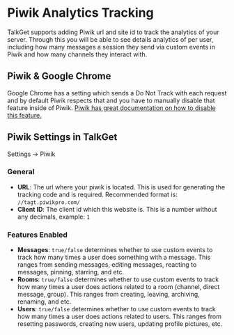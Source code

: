 # Piwik Analytics Tracking

TalkGet supports adding Piwik url and site id to track the analytics of your
server. Through this you will be able to see details analytics of per user,
including how many messages a session they send via custom events in Piwik and
how many channels they interact with.

## Piwik & Google Chrome
Google Chrome has a setting which sends a Do Not Track with each request and by
default Piwik respects that and you have to manually disable that feature inside
of Piwik. [Piwik has great documentation on how to disable this feature.](http://piwik.org/docs/privacy/#step-4-respect-donottrack-preference)

## Piwik Settings in TalkGet
Settings -> Piwik

### General
* **URL**: The url where your piwik is located. This is used for generating the tracking code and is required. Recommended format is: `//tagt.piwikpro.com/`
* **Client ID**: The client id which this website is. This is a number without any decimals, example: `1`

### Features Enabled
* **Messages**: `true/false` determines whether to use custom events to track how many times a user does something with a message. This ranges from sending messages, editing messages, reacting to messages, pinning, starring, and etc.
* **Rooms**: `true/false` determines whether to use custom events to track how many times a user does actions related to a room (channel, direct message, group). This ranges from creating, leaving, archiving, renaming, and etc.
* **Users**: `true/false` determines whether to use custom events to track how many times a user does actions related to users. This ranges from resetting passwords, creating new users, updating profile pictures, etc.
